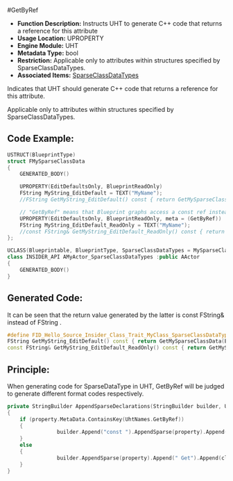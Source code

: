 #GetByRef

- **Function Description:** Instructs UHT to generate C++ code that returns a reference for this attribute
- **Usage Location:** UPROPERTY
- **Engine Module:** UHT
- **Metadata Type:** bool
- **Restriction:** Applicable only to attributes within structures specified by SparseClassDataTypes.
- **Associated Items:** [SparseClassDataTypes](SparseClassDataTypes.md)

Indicates that UHT should generate C++ code that returns a reference for this attribute.

Applicable only to attributes within structures specified by SparseClassDataTypes.

## Code Example:

```cpp
USTRUCT(BlueprintType)
struct FMySparseClassData
{
	GENERATED_BODY()

	UPROPERTY(EditDefaultsOnly, BlueprintReadOnly)
	FString MyString_EditDefault = TEXT("MyName");
	//FString GetMyString_EditDefault() const { return GetMySparseClassData(EGetSparseClassDataMethod::ArchetypeIfNull)->MyString_EditDefault; } \

	// "GetByRef" means that Blueprint graphs access a const ref instead of a copy.
	UPROPERTY(EditDefaultsOnly, BlueprintReadOnly, meta = (GetByRef))
	FString MyString_EditDefault_ReadOnly = TEXT("MyName");
	//const FString& GetMyString_EditDefault_ReadOnly() const { return GetMySparseClassData(EGetSparseClassDataMethod::ArchetypeIfNull)->MyString_EditDefault_ReadOnly; }
};

UCLASS(Blueprintable, BlueprintType, SparseClassDataTypes = MySparseClassData)
class INSIDER_API AMyActor_SparseClassDataTypes :public AActor
{
	GENERATED_BODY()
}
```

## Generated Code:

It can be seen that the return value generated by the latter is const FString& instead of FString .

```cpp
#define FID_Hello_Source_Insider_Class_Trait_MyClass_SparseClassDataTypes_h_36_SPARSE_DATA_PROPERTY_ACCESSORS \
FString GetMyString_EditDefault() const { return GetMySparseClassData(EGetSparseClassDataMethod::ArchetypeIfNull)->MyString_EditDefault; } \
const FString& GetMyString_EditDefault_ReadOnly() const { return GetMySparseClassData(EGetSparseClassDataMethod::ArchetypeIfNull)->MyString_EditDefault_ReadOnly; }
```

## Principle:

When generating code for SparseDataType in UHT, GetByRef will be judged to generate different format codes respectively.

```cpp
private StringBuilder AppendSparseDeclarations(StringBuilder builder, UhtClass classObj, IEnumerable<UhtScriptStruct> sparseScriptStructs, UhtUsedDefineScopes<UhtProperty> sparseProperties)
{
	if (property.MetaData.ContainsKey(UhtNames.GetByRef))
	{
				builder.Append("const ").AppendSparse(property).Append("& Get").Append(cleanPropertyName).Append("() const");
	}
	else
	{
				builder.AppendSparse(property).Append(" Get").Append(cleanPropertyName).Append("() const");
	}
}
```